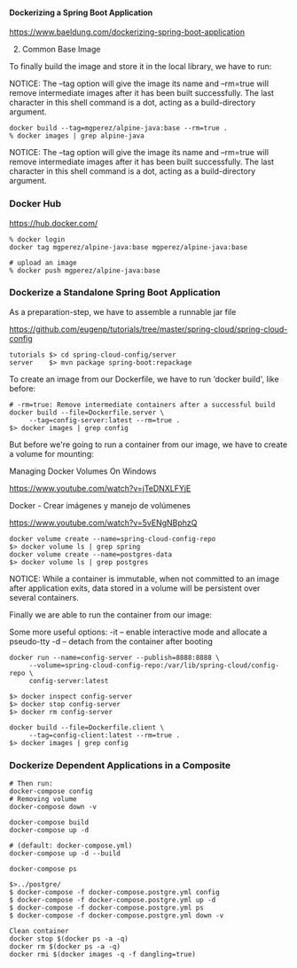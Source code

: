 ####  Dockerizing a Spring Boot Application

https://www.baeldung.com/dockerizing-spring-boot-application

2. Common Base Image

To finally build the image and store it in the local library, we have to run:

NOTICE: The –tag option will give the image its name and –rm=true will remove intermediate images after it has been built successfully. The last character in this shell command is a dot, acting as a build-directory argument.

```
docker build --tag=mgperez/alpine-java:base --rm=true .
% docker images | grep alpine-java
```

NOTICE: The –tag option will give the image its name and –rm=true will remove intermediate images after it has been built successfully. The last character in this shell command is a dot, acting as a build-directory argument.

### Docker Hub

https://hub.docker.com/

```
% docker login
docker tag mgperez/alpine-java:base mgperez/alpine-java:base

# upload an image
% docker push mgperez/alpine-java:base
```



### Dockerize a Standalone Spring Boot Application

As a preparation-step, we have to assemble a runnable jar file

https://github.com/eugenp/tutorials/tree/master/spring-cloud/spring-cloud-config

```
tutorials $> cd spring-cloud-config/server
server    $> mvn package spring-boot:repackage
```

To create an image from our Dockerfile, we have to run ‘docker build', like before:

```
# -rm=true: Remove intermediate containers after a successful build
docker build --file=Dockerfile.server \
     --tag=config-server:latest --rm=true .
$> docker images | grep config
```

But before we're going to run a container from our image, we have to create a volume for mounting:

Managing Docker Volumes On Windows

https://www.youtube.com/watch?v=jTeDNXLFYjE

Docker - Crear imágenes y manejo de volúmenes

https://www.youtube.com/watch?v=5vENgNBphzQ

```
docker volume create --name=spring-cloud-config-repo
$> docker volume ls | grep spring
docker volume create --name=postgres-data
$> docker volume ls | grep postgres
```

NOTICE: While a container is immutable, when not committed to an image after application exits, data stored in a volume will be persistent over several containers.

Finally we are able to run the container from our image:

Some more useful options:
-it – enable interactive mode and allocate a pseudo-tty
-d – detach from the container after booting

```
docker run --name=config-server --publish=8888:8888 \
     --volume=spring-cloud-config-repo:/var/lib/spring-cloud/config-repo \
     config-server:latest
     
$> docker inspect config-server
$> docker stop config-server
$> docker rm config-server
```

```
docker build --file=Dockerfile.client \
     --tag=config-client:latest --rm=true .
$> docker images | grep config
```



### Dockerize Dependent Applications in a Composite

```
# Then run:
docker-compose config
# Removing volume 
docker-compose down -v

docker-compose build
docker-compose up -d

# (default: docker-compose.yml)
docker-compose up -d --build

docker-compose ps

$>../postgre/
$ docker-compose -f docker-compose.postgre.yml config
$ docker-compose -f docker-compose.postgre.yml up -d
$ docker-compose -f docker-compose.postgre.yml ps
$ docker-compose -f docker-compose.postgre.yml down -v

Clean container
docker stop $(docker ps -a -q)
docker rm $(docker ps -a -q)
docker rmi $(docker images -q -f dangling=true)
```


